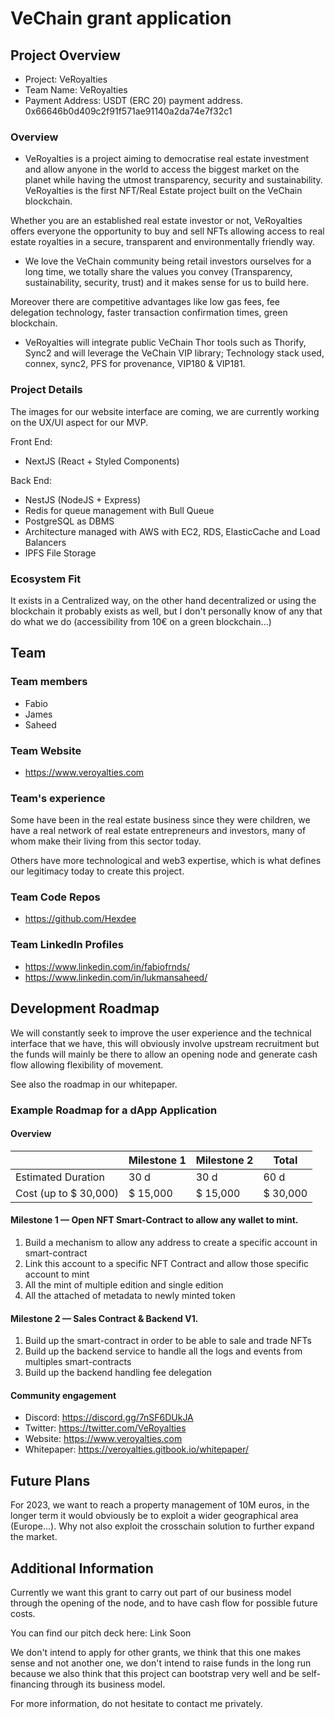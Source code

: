 # VeChain grant application

## Project Overview 

- Project: VeRoyalties
- Team Name: VeRoyalties
- Payment Address: USDT (ERC 20) payment address. 0x66646b0d409c2f91f571ae91140a2da74e7f32c1

### Overview

- VeRoyalties is a project aiming to democratise real estate investment and allow anyone in the world to access the biggest market on the planet while having the utmost transparency, security and sustainability. VeRoyalties is the first NFT/Real Estate project built on the VeChain blockchain.

Whether you are an established real estate investor or not, VeRoyalties offers everyone the opportunity to buy and sell NFTs allowing access to real estate royalties in a secure, transparent and environmentally friendly way.

- We love the VeChain community being retail investors ourselves for a long time, we totally share the values you convey (Transparency, sustainability, security, trust) and it makes sense for us to build here.

Moreover there are competitive advantages like low gas fees, fee delegation technology, faster transaction confirmation times, green blockchain.

- VeRoyalties will integrate public VeChain Thor tools such as Thorify, Sync2 and will leverage the VeChain VIP library;
Technology stack used, connex, sync2, PFS for provenance, VIP180 & VIP181.

### Project Details

The images for our website interface are coming, we are currently working on the UX/UI aspect for our MVP.

Front End:

- NextJS (React + Styled Components)

Back End:

- NestJS (NodeJS + Express)
- Redis for queue management with Bull Queue
- PostgreSQL as DBMS
- Architecture managed with AWS with EC2, RDS, ElasticCache and Load Balancers
- IPFS File Storage

### Ecosystem Fit

It exists in a Centralized way, on the other hand decentralized or using the blockchain it probably exists as well, but I don't personally know of any that do what we do (accessibility from 10€ on a green blockchain...)

## Team 

### Team members

- Fabio
- James
- Saheed

### Team Website

- https://www.veroyalties.com

### Team's experience

Some have been in the real estate business since they were children, we have a real network of real estate entrepreneurs and investors, many of whom make their living from this sector today.

Others have more technological and web3 expertise, which is what defines our legitimacy today to create this project.

### Team Code Repos

- https://github.com/Hexdee

### Team LinkedIn Profiles

- https://www.linkedin.com/in/fabiofrnds/
- https://www.linkedin.com/in/lukmansaheed/

## Development Roadmap 

We will constantly seek to improve the user experience and the technical interface that we have, this will obviously involve upstream recruitment but the funds will mainly be there to allow an opening node and generate cash flow allowing flexibility of movement.

See also the roadmap in our whitepaper.

### Example Roadmap for a dApp Application

#### Overview

|  | Milestone 1 | Milestone 2 | Total |
| - | - |- | - |
| Estimated Duration | 30 d | 30 d | 60 d |
| Cost (up to $ 30,000) | $ 15,000 | $ 15,000 | $ 30,000|

#### Milestone 1 — Open NFT Smart-Contract to allow any wallet to mint.

1. Build a mechanism to allow any address to create a specific account in smart-contract
2. Link this account to a specific NFT Contract and allow those specific account to mint
3. All the mint of multiple edition and single edition
4. All the attached of metadata to newly minted token

#### Milestone 2 — Sales Contract & Backend V1.

1. Build up the smart-contract in order to be able to sale and trade NFTs
2. Build up the backend service to handle all the logs and events from multiples smart-contracts
3. Build up the backend handling fee delegation

#### Community engagement

- Discord: https://discord.gg/7nSF6DUkJA
- Twitter: https://twitter.com/VeRoyalties
- Website: https://www.veroyalties.com
- Whitepaper: https://veroyalties.gitbook.io/whitepaper/

## Future Plans

For 2023, we want to reach a property management of 10M euros, in the longer term it would obviously be to exploit a wider geographical area (Europe...). 
Why not also exploit the crosschain solution to further expand the market. 

## Additional Information 

Currently we want this grant to carry out part of our business model through the opening of the node, and to have cash flow for possible future costs.

You can find our pitch deck here: Link Soon

We don't intend to apply for other grants, we think that this one makes sense and not another one, we don't intend to raise funds in the long run because we also think that this project can bootstrap very well and be self-financing through its business model.

For more information, do not hesitate to contact me privately.
